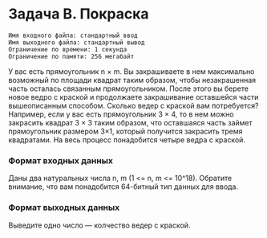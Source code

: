 # Задача B. Покраска #
	Имя входного файла: стандартный ввод
	Имя выходного файла: стандартный вывод
	Ограничение по времени: 1 секунда
	Ограничение по памяти: 256 мегабайт
	
У вас есть прямоугольник n × m. Вы закрашиваете в нем максимально возможный по площади
квадрат таким образом, чтобы незакрашенная часть осталась связанным прямоугольником. После этого вы берете новое ведро с краской и продолжаете закрашивание оставшейся части вышеописанным способом. Сколько ведер с краской вам потребуется?
Например, если у вас есть прямоугольник 3 × 4, то в нем можно закрасить квадрат 3 × 3 таким образом, что оставшаяся часть займет прямоугольник размером 3×1, который получится закрасить
тремя квадратами. На весь процесс понадобится четыре ведра с краской.

### Формат входных данных ###
Даны два натуральных числа n, m (1 <= n, m <= 10^18). Обратите внимание, что вам понадобится 64-битный тип данных для ввода.

### Формат выходных данных ###
Выведите одно число — колчество ведер с краской.
